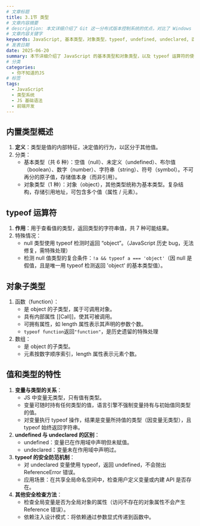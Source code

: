 ```yaml
---
# 文章标题
title: 3.1节 类型
# 文章内容摘要
# description: 本文详细介绍了 Git 这一分布式版本控制系统的优点，对比了 Windows 与 macOS/Linux 系统下的常用命令，讲解了 vim 操作模式及常用命令，还阐述了 Git 的基本配置、特定项目配置和命令缩写设置等内容。
# 文章内容关键字
keywords: JavaScript, 基本类型，对象类型，typeof, undefined, undeclared, 函数类型，数组类型
# 发表日期
date: 2025-06-20
summary: 本节详细介绍了 JavaScript 的基本类型和对象类型，以及 typeof 运算符的使用和注意事项，帮助读者更好地理解 JavaScript 的类型系统。
# 分类
categories:
  - 你不知道的JS
# 标签
tags:
  - JavaScript
  - 类型系统
  - JS 基础语法
  - 前端开发
---
```


## 内置类型概述

1. **定义**：类型是值的内部特征，决定值的行为，以区分于其他值。
2. 分类：
   - 基本类型（共 6 种）：空值（null）、未定义（undefined）、布尔值（boolean）、数字（number）、字符串（string）、符号（symbol）。不可再分的原子值，存储值本身（而非引用）。
   - 对象类型（1 种）：对象（object），其他类型统称为基本类型。复杂结构，存储引用地址，可包含多个值（属性 / 元素）。

## typeof 运算符

1. **作用**：用于查看值的类型，返回类型的字符串值，共 7 种可能结果。
2. 特殊情况：
   - null 类型使用 typeof 检测时返回 “object”。（JavaScript 历史 bug，无法修复，需特殊处理）
   - 检测 null 值类型的复合条件：`!a && typeof a === 'object'`（因 null 是假值，且是唯一用 typeof 检测返回 'object' 的基本类型值）。

## 对象子类型

1. 函数（function）：
   - 是 object 的子类型，属于可调用对象。
   - 具有内部属性 [[Call]]，使其可被调用。
   - 可拥有属性，如 length 属性表示其声明的参数个数。
   - `typeof function`返回`"function"`，是历史遗留的特殊处理
2. 数组：
   - 是 object 的子类型。
   - 元素按数字顺序索引，length 属性表示元素个数。

## 值和类型的特性

1. **变量与类型的关系**：
   - JS 中变量无类型，只有值有类型。
   - 变量可随时持有任何类型的值，语言引擎不强制变量持有与初始值同类型的值。
   - 对变量执行 typeof 操作，结果是变量所持值的类型（因变量无类型），且 typeof 始终返回字符串。
2. **undefined 与 undeclared 的区别**：
   - undefined：变量已在作用域中声明但未赋值。
   - undeclared：变量未在作用域中声明过。
3. **typeof 的安全防范机制**：
   - 对 undeclared 变量使用 typeof，返回 undefined，不会抛出 ReferenceError 错误。
   - 应用场景：在共享全局命名空间中，检查用户定义变量或内建 API 是否存在。
4. **其他安全检查方法**：
   - 检查全局变量是否为全局对象的属性（访问不存在的对象属性不会产生 Reference 错误）。
   - 依赖注入设计模式：将依赖通过参数显式传递到函数中。

